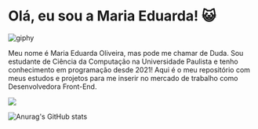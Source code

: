 ### <h1> Olá, eu sou a Maria Eduarda! 😺 </h1>
![giphy](https://github.com/dssduda/dssduda/assets/133231809/6a499abf-2faa-4c08-8de2-64c213055088)
<p>
  Meu nome é Maria Eduarda Oliveira, mas pode me chamar de Duda. Sou estudante de Ciência da Computação na Universidade Paulista e tenho conhecimento em programação desde 2021! Aqui é o meu repositório com meus estudos e projetos para me inserir no mercado de trabalho como Desenvolvedora Front-End. 
</p>
<a href = 'https://www.linkedin.com/in/mariaeduardaoliveira-wk/'><img src='https://img.shields.io/badge/linkedin-%230077B5.svg?style=for-the-badge&logo=linkedin&logoColor=white'></img></a>
<br>

![Anurag's GitHub stats](https://github-readme-stats.vercel.app/api?username=dssduda&theme=dark&show_icons=true)

